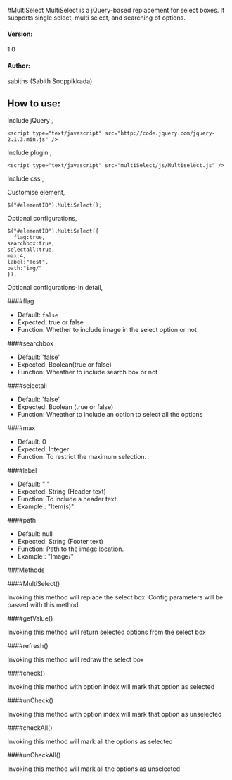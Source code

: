 #MultiSelect
MultiSelect is a jQuery-based replacement for select boxes. It supports single select, multi select, and searching of options.

#### Version: 
1.0

#### Author: 
sabiths (Sabith Sooppikkada)

## How to use:

Include jQuery ,

	<script type="text/javascript" src="http://code.jquery.com/jquery-2.1.3.min.js" />

Include plugin ,

	<script type="text/javascript" src="multiSelect/js/Multiselect.js" />
	
Include css ,
  <link href="multiSelect/css/style.css" rel="stylesheet" type="text/css" />
	
Customise element,

	$("#elementID").MultiSelect();
	
Optional configurations,

	$("#elementID").MultiSelect({
	  flag:true,
    searchbox:true,
    selectall:true,
    max:4,
    label:"Test",
    path:"img/"
	});
	
Optional configurations-In detail,

####flag

 - Default: `false`  
 - Expected: true or false  
 - Function: Whether to include image in the select option or not

####searchbox

 - Default:  'false'  
 - Expected: Boolean(true or false)  
 - Function: Wheather to include search box or not

####selectall

 - Default:  'false'   
 - Expected: Boolean (true or false)  
 - Function: Wheather to include an option to select all the options
 
####max

 - Default: 0  
 - Expected: Integer  
 - Function: To restrict the maximum selection.
 
####label

 - Default: " "  
 - Expected: String (Header text)  
 - Function: To include a header text.
 - Example : "Item(s)" 
 
####path

 - Default: null  
 - Expected: String (Footer text)  
 - Function: Path to the image location.
 - Example : "Image/"
 
###Methods
 
####MultiSelect()
 
Invoking this method will replace the select box. Config parameters will be passed with this method
 
####getValue()
 
Invoking this method will return selected options from the select box
 
####refresh()
 
Invoking this method will redraw the select box
 
####check()
 
Invoking this method with option index will mark that option as selected
  
####unCheck()
 
Invoking this method with option index will mark that option as unselected
  
####checkAll()
 
Invoking this method will mark all the options as selected
 
####unCheckAll()
 
Invoking this method will mark all the options as unselected
